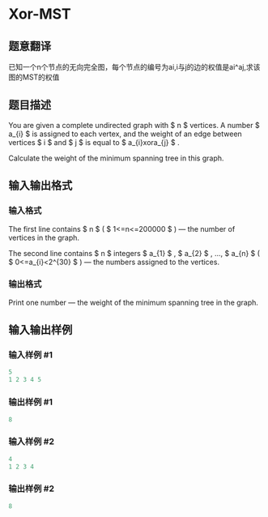 # Xor-MST

## 题意翻译

已知一个n个节点的无向完全图，每个节点的编号为ai,i与j的边的权值是ai^aj,求该图的MST的权值

## 题目描述

You are given a complete undirected graph with $ n $ vertices. A number $ a_{i} $ is assigned to each vertex, and the weight of an edge between vertices $ i $ and $ j $ is equal to $ a_{i}xora_{j} $ .

Calculate the weight of the minimum spanning tree in this graph.

## 输入输出格式

### 输入格式

The first line contains $ n $ ( $ 1<=n<=200000 $ ) — the number of vertices in the graph.

The second line contains $ n $ integers $ a_{1} $ , $ a_{2} $ , ..., $ a_{n} $ ( $ 0<=a_{i}<2^{30} $ ) — the numbers assigned to the vertices.

### 输出格式

Print one number — the weight of the minimum spanning tree in the graph.

## 输入输出样例

### 输入样例 #1

```cpp
5
1 2 3 4 5

```
### 输出样例 #1

```cpp
8

```
### 输入样例 #2

```cpp
4
1 2 3 4

```
### 输出样例 #2

```cpp
8

```

